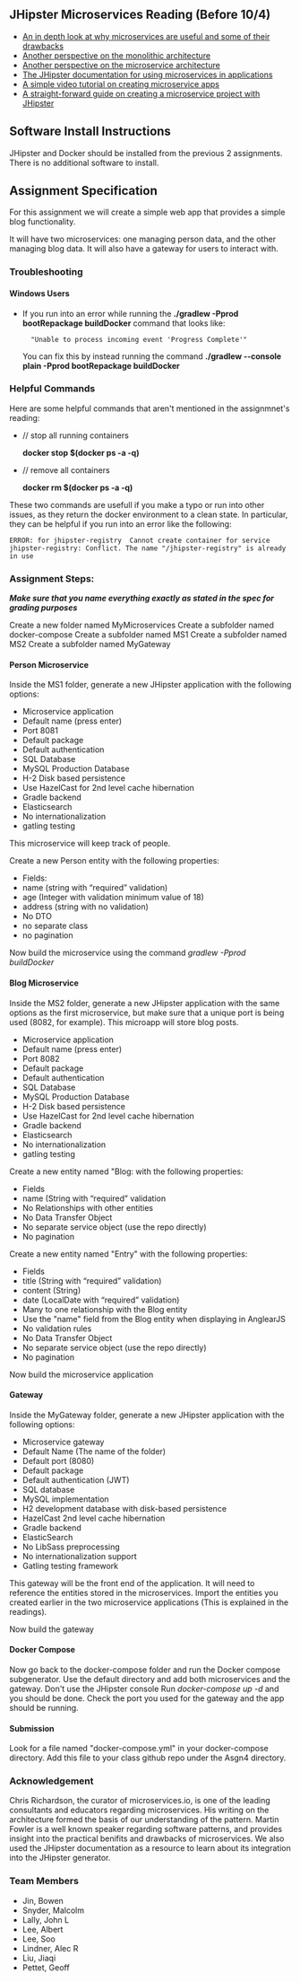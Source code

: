 ## JHipster Microservices Reading (Before 10/4)

- [An in depth look at why microservices are useful and some of their drawbacks](http://martinfowler.com/articles/microservices.html)
- [Another perspective on the monolithic architecture](http://microservices.io/patterns/monolithic.html)
- [Another perspective on the microservice architecture](http://microservices.io/patterns/microservices.html)
- [The JHipster documentation for using microservices in applications](https://jhipster.github.io/microservices-architecture/)
- [A simple video tutorial on creating microservice apps](https://www.linkedin.com/pulse/jhipster-quick-demo-how-create-microservices-gateways-victor-gil)
- [A straight-forward guide on creating a microservice project with JHipster](https://docs.google.com/document/d/1Wxo43oJgp4XP-C72pIbT-cjV0S4OlAHHAxxt7bgXFHw/edit#heading=h.3bpe7usu47rb)

## Software Install Instructions
JHipster and Docker should be installed from the previous 2 assignments. 
There is no additional software to install.

## Assignment Specification

For this assignment we will create a simple web app that provides a simple blog functionality. 

It will have two microservices: one managing person data, and the other managing blog data. 
It will also have a gateway for users to interact with. 

### Troubleshooting
#### Windows Users

- If you run into an error while running the **./gradlew -Pprod bootRepackage buildDocker** command that looks like:

		"Unable to process incoming event 'Progress Complete'"

	You can fix this by instead running the command **./gradlew --console plain -Pprod bootRepackage buildDocker**

### Helpful Commands
Here are some helpful commands that aren't mentioned in the assignmnet's reading:

- // stop all running containers


	**docker stop $(docker ps -a -q)**

- // remove all containers
	
	**docker rm $(docker ps -a -q)**

These two commands are usefull if you make a typo or run into other issues, as they return the docker environment to a clean state. 
In particular, they can be helpful if you run into an error like the following: 

	ERROR: for jhipster-registry  Cannot create container for service
	jhipster-registry: Conflict. The name "/jhipster-registry" is already
	in use

### Assignment Steps: 

**_Make sure that you name everything exactly as stated in the spec for grading purposes_**

Create a new folder named MyMicroservices
Create a subfolder named docker-compose
Create a subfolder named MS1
Create a subfolder named MS2 
Create a subfolder named MyGateway


#### Person Microservice
Inside the MS1 folder, generate a new JHipster application with the following options:

- Microservice application
- Default name (press enter)
- Port 8081
- Default package
- Default authentication
- SQL Database
- MySQL Production Database
- H-2 Disk based persistence
- Use HazelCast for 2nd level cache hibernation 
- Gradle backend
- Elasticsearch
- No internationalization
- gatling testing

This microservice will keep track of people. 

Create a new Person entity with the following properties:
- Fields:
 - name (string with “required” validation)
 - age (Integer with validation minimum value of 18)
 - address (string with no validation)
- No DTO 
- no separate class 
- no pagination

Now build the microservice using the command 
*gradlew -Pprod buildDocker*

#### Blog Microservice
Inside the MS2 folder, generate a new JHipster application with the same options as the first microservice, but make sure that a unique port is being used (8082, for example). This microapp will store blog posts.

- Microservice application
- Default name (press enter)
- Port 8082
- Default package
- Default authentication
- SQL Database
- MySQL Production Database
- H-2 Disk based persistence
- Use HazelCast for 2nd level cache hibernation 
- Gradle backend
- Elasticsearch
- No internationalization
- gatling testing

 
Create a new entity named "Blog: with the following properties:
- Fields
 - name (String with “required” validation 
- No Relationships with other entities
- No Data Transfer Object
- No separate service object (use the repo directly)
- No pagination

Create a new entity named "Entry" with the following properties: 
- Fields
 - title (String with “required” validation)
 - content (String)
 - date (LocalDate with “required” validation)
- Many to one relationship with the Blog entity
 - Use the "name" field from the Blog entity when displaying in AnglearJS
 - No validation rules
- No Data Transfer Object
- No separate service object (use the repo directly)
- No pagination

Now build the microservice application

#### Gateway
Inside the MyGateway folder, generate a new JHipster application with the following options:

- Microservice gateway
- Default Name (The name of the folder)
- Default port (8080)
- Default package
- Default authentication (JWT)
- SQL database
- MySQL implementation
- H2 development database with disk-based persistence
- HazelCast 2nd level cache hibernation
- Gradle backend
- ElasticSearch
- No LibSass preprocessing
- No internationalization support
- Gatling testing framework

This gateway will be the front end of the application. It will need to reference the entities stored in the microservices. 
Import the entities you created earlier in the two microservice applications (This is explained in the readings). 

Now build the gateway 

#### Docker Compose
Now go back to the docker-compose folder and run the Docker compose subgenerator. Use the default directory and add both microservices and the gateway. Don't use the JHipster console 
Run *docker-compose up -d* and you should be done. Check the port you used for the gateway and the app should be running.


#### Submission 
Look for a file named "docker-compose.yml" in your docker-compose directory. Add this file to your class github repo under the Asgn4 directory.


### Acknowledgement

Chris Richardson, the curator of microservices.io, is one of the leading 
consultants and educators regarding microservices. His writing on the 
architecture formed the basis of our understanding of the pattern.
Martin Fowler is a well known speaker regarding software patterns, 
and provides insight into the practical benifits and drawbacks of microservices.
We also used the JHipster documentation as a resource to learn about its 
integration into the JHipster generator.

### Team Members

- Jin, Bowen
- Snyder, Malcolm
- Lally, John L
- Lee, Albert
- Lee, Soo
- Lindner, Alec R
- Liu, Jiaqi
- Pettet, Geoff

